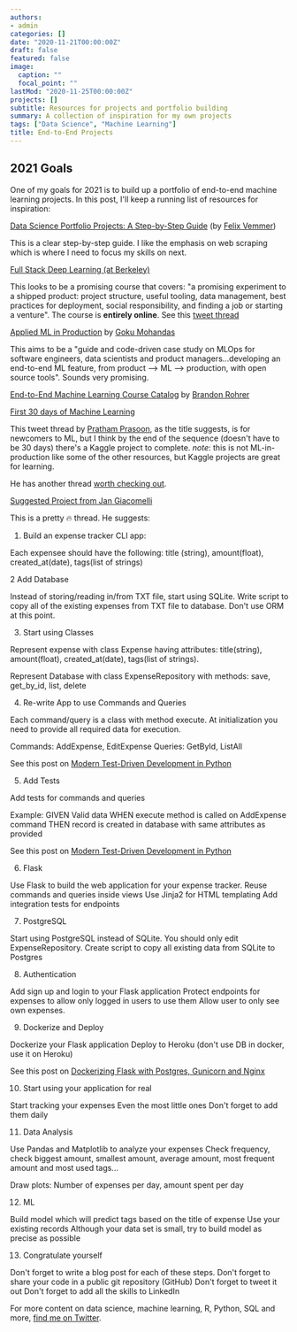 ```yaml
---
authors:
- admin
categories: []
date: "2020-11-21T00:00:00Z"
draft: false
featured: false
image:
  caption: ""
  focal_point: ""
lastMod: "2020-11-25T00:00:00Z"
projects: []
subtitle: Resources for projects and portfolio building
summary: A collection of inspiration for my own projects
tags: ["Data Science", "Machine Learning"]
title: End-to-End Projects
---
```



## 2021 Goals

One of my goals for 2021 is to build up a portfolio of end-to-end machine learning projects. In this post, I'll keep a running list of resources for inspiration:

[Data Science Portfolio Projects: A Step-by-Step Guide](https://www.kdnuggets.com/2020/10/guide-authentic-data-science-portfolio-project.html) (by [Felix Vemmer](https://www.linkedin.com/in/felix-vemmer/))

This is a clear step-by-step guide. I like the emphasis on web scraping which is where I need to focus my skills on next.

[Full Stack Deep Learning (at Berkeley)](bit.ly/berkeleyfsdl)

This looks to be a promising course that covers: "a promising experiment to a shipped product: project structure, useful tooling, data management, best practices for deployment, social responsibility, and finding a job or starting a venture". The course is **entirely online**. See this [tweet thread](https://twitter.com/full_stack_dl/status/1329477077733609480)

[Applied ML in Production](https://madewithml.com/courses/applied-ml-in-production/) by [Goku Mohandas](https://twitter.com/GokuMohandas)

This aims to be a "guide and code-driven case study on MLOps for software engineers, data scientists and product managers...developing an end-to-end ML feature, from product --> ML --> production, with open source tools". Sounds very promising. 

[End-to-End Machine Learning Course Catalog](https://end-to-end-machine-learning.teachable.com/p/complete-course-library-full-end-to-end-machine-learning-catalog) by [Brandon Rohrer](https://twitter.com/_brohrer_)


[First 30 days of Machine Learning](https://twitter.com/PrasoonPratham/status/1330372876134912000)

This tweet thread by [Pratham Prasoon](https://twitter.com/PrasoonPratham), as the title suggests, is for newcomers to ML, but I think by the end of the sequence (doesn't have to be 30 days) there's a Kaggle project to complete. *note*: this is not ML-in-production like some of the other resources, but Kaggle projects are great for learning. 

He has another thread [worth checking out](https://twitter.com/PrasoonPratham/status/1325331515090219008).


[Suggested Project from Jan Giacomelli](https://twitter.com/jangiacomelli/status/1331170945738760192) 

This is a pretty 🔥 thread. He suggests:

1. Build an expense tracker CLI app:

Each expensee should have the following: title (string), amount(float), created_at(date), tags(list of strings)

2 Add Database

Instead of storing/reading in/from TXT file, start using SQLite. Write script to copy all of the existing expenses from TXT file to database. Don't use ORM at this point.

3. Start using Classes

Represent expense with class Expense having attributes: title(string), amount(float), created_at(date), tags(list of strings).

Represent Database with class ExpenseRepository with methods: save, get_by_id, list, delete

4. Re-write App to use Commands and Queries

Each command/query is a class with method execute.
At initialization you need to provide all required data for execution.

Commands: AddExpense, EditExpense
Queries: GetById, ListAll

See this post on [Modern Test-Driven Development in Python](https://testdriven.io/blog/modern-tdd/)

5. Add Tests

Add tests for commands and queries

Example:
GIVEN Valid data
WHEN execute method is called on AddExpense command
THEN record is created in database with same attributes as provided

See this post on [Modern Test-Driven Development in Python](https://testdriven.io/blog/modern-tdd/)

6. Flask

Use Flask to build the web application for your expense tracker.
Reuse commands and queries inside views
Use Jinja2 for HTML templating
Add integration tests for endpoints

7. PostgreSQL

Start using PostgreSQL instead of SQLite.
You should only edit ExpenseRepository.
Create script to copy all existing data from SQLite to Postgres

8. Authentication

Add sign up and login to your Flask application
Protect endpoints for expenses to allow only logged in users to use them
Allow user to only see own expenses.

9. Dockerize and Deploy

Dockerize your Flask application
Deploy to Heroku (don't use DB in docker, use it on Heroku)

See this post on [Dockerizing Flask with Postgres, Gunicorn and Nginx](https://testdriven.io/blog/dockerizing-flask-with-postgres-gunicorn-and-nginx/)

10. Start using your application for real

Start tracking your expenses
Even the most little ones
Don't forget to add them daily

11. Data Analysis

Use Pandas and Matplotlib to analyze your expenses
Check frequency, check biggest amount, smallest amount, average amount, most frequent amount and most used tags...

Draw plots: Number of expenses per day, amount spent per day

12. ML

Build model which will predict tags based on the title of expense
Use your existing records
Although your data set is small, try to build model as precise as possible

13. Congratulate yourself

Don't forget to write a blog post for each of these steps.
Don't forget to share your code in a public git repository (GitHub)
Don't forget to tweet it out
Don't forget to add all the skills to LinkedIn



For more content on data science, machine learning, R, Python, SQL and more, [find me on Twitter](https://twitter.com/paulapivat).